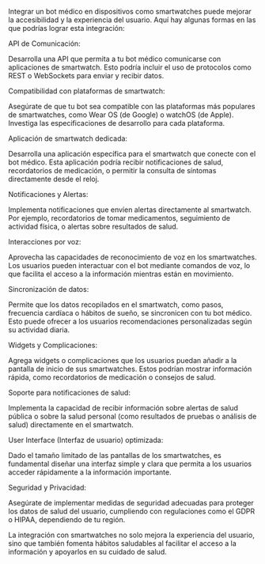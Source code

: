 Integrar un bot médico en dispositivos como smartwatches puede mejorar la accesibilidad y la experiencia del usuario. Aquí hay algunas formas en las que podrías lograr esta integración:

API de Comunicación:

Desarrolla una API que permita a tu bot médico comunicarse con aplicaciones de smartwatch. Esto podría incluir el uso de protocolos como REST o WebSockets para enviar y recibir datos.

Compatibilidad con plataformas de smartwatch:

Asegúrate de que tu bot sea compatible con las plataformas más populares de smartwatches, como Wear OS (de Google) o watchOS (de Apple). Investiga las especificaciones de desarrollo para cada plataforma.

Aplicación de smartwatch dedicada:

Desarrolla una aplicación específica para el smartwatch que conecte con el bot médico. Esta aplicación podría recibir notificaciones de salud, recordatorios de medicación, o permitir la consulta de síntomas directamente desde el reloj.

Notificaciones y Alertas:

Implementa notificaciones que envíen alertas directamente al smartwatch. Por ejemplo, recordatorios de tomar medicamentos, seguimiento de actividad física, o alertas sobre resultados de salud.

Interacciones por voz:

Aprovecha las capacidades de reconocimiento de voz en los smartwatches. Los usuarios pueden interactuar con el bot mediante comandos de voz, lo que facilita el acceso a la información mientras están en movimiento.

Sincronización de datos:

Permite que los datos recopilados en el smartwatch, como pasos, frecuencia cardíaca o hábitos de sueño, se sincronicen con tu bot médico. Esto puede ofrecer a los usuarios recomendaciones personalizadas según su actividad diaria.

Widgets y Complicaciones:

Agrega widgets o complicaciones que los usuarios puedan añadir a la pantalla de inicio de sus smartwatches. Estos podrían mostrar información rápida, como recordatorios de medicación o consejos de salud.

Soporte para notificaciones de salud:

Implementa la capacidad de recibir información sobre alertas de salud pública o sobre la salud personal (como resultados de pruebas o análisis de salud) directamente en el smartwatch.

User Interface (Interfaz de usuario) optimizada:

Dado el tamaño limitado de las pantallas de los smartwatches, es fundamental diseñar una interfaz simple y clara que permita a los usuarios acceder rápidamente a la información importante.

Seguridad y Privacidad:

Asegúrate de implementar medidas de seguridad adecuadas para proteger los datos de salud del usuario, cumpliendo con regulaciones como el GDPR o HIPAA, dependiendo de tu región.

La integración con smartwatches no solo mejora la experiencia del usuario, sino que también fomenta hábitos saludables al facilitar el acceso a la información y apoyarlos en su cuidado de salud.